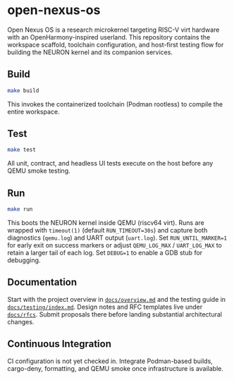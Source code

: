 # open-nexus-os

Open Nexus OS is a research microkernel targeting RISC-V virt hardware with an OpenHarmony-inspired userland. This repository contains the workspace scaffold, toolchain configuration, and host-first testing flow for building the NEURON kernel and its companion services.

## Build

```sh
make build
```

This invokes the containerized toolchain (Podman rootless) to compile the entire workspace.

## Test

```sh
make test
```

All unit, contract, and headless UI tests execute on the host before any QEMU smoke testing.

## Run

```sh
make run
```

This boots the NEURON kernel inside QEMU (riscv64 virt). Runs are wrapped with `timeout(1)` (default `RUN_TIMEOUT=30s`) and capture both diagnostics (`qemu.log`) and UART output (`uart.log`). Set `RUN_UNTIL_MARKER=1` for early exit on success markers or adjust `QEMU_LOG_MAX` / `UART_LOG_MAX` to retain a larger tail of each log. Set `DEBUG=1` to enable a GDB stub for debugging.

## Documentation

Start with the project overview in [`docs/overview.md`](docs/overview.md) and the testing guide in [`docs/testing/index.md`](docs/testing/index.md). Design notes and RFC templates live under [`docs/rfcs`](docs/rfcs/README.md). Submit proposals there before landing substantial architectural changes.

## Continuous Integration

CI configuration is not yet checked in. Integrate Podman-based builds, cargo-deny, formatting, and QEMU smoke once infrastructure is available.
